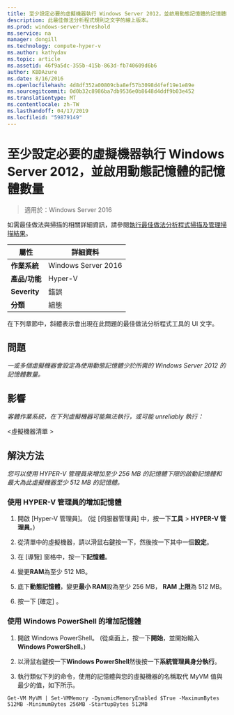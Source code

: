```yaml
---
title: 至少設定必要的虛擬機器執行 Windows Server 2012，並啟用動態記憶體的記憶體數量
description: 此最佳做法分析程式規則之文字的線上版本。
ms.prod: windows-server-threshold
ms.service: na
manager: dongill
ms.technology: compute-hyper-v
ms.author: kathydav
ms.topic: article
ms.assetid: 46f9a5dc-355b-415b-863d-fb740609d6b6
author: KBDAzure
ms.date: 8/16/2016
ms.openlocfilehash: 4d8df352a00809cba8ef57b3098d4fef19e1e89e
ms.sourcegitcommit: 0d0b32c8986ba7db9536e0b8648d4ddf9b03e452
ms.translationtype: MT
ms.contentlocale: zh-TW
ms.lasthandoff: 04/17/2019
ms.locfileid: "59879149"
---
```

# <a name="configure-at-least-the-required-amount-of-memory-for-a-virtual-machine-running-windows-server-2012-and-enabled-for-dynamic-memory"></a>至少設定必要的虛擬機器執行 Windows Server 2012，並啟用動態記憶體的記憶體數量

>適用於：Windows Server 2016

如需最佳做法與掃描的相關詳細資訊，請參閱[執行最佳做法分析程式掃描及管理掃描結果](https://go.microsoft.com/fwlink/p/?LinkID=223177)。  
  
|屬性|詳細資料|  
|-|-|  
|**作業系統**|Windows Server 2016|  
|**產品/功能**|Hyper-V|  
|**Severity**|錯誤|  
|**分類**|組態|  
  
在下列章節中，斜體表示會出現在此問題的最佳做法分析程式工具的 UI 文字。  
  
## <a name="issue"></a>**問題**  
*一或多個虛擬機器會設定為使用動態記憶體少於所需的 Windows Server 2012 的記憶體數量。*  
  
## <a name="impact"></a>**影響**  
*客體作業系統，在下列虛擬機器可能無法執行，或可能 unreliably 執行：*  
  
\<虛擬機器清單 >  
  
## <a name="resolution"></a>**解決方法**  
*您可以使用 HYPER-V 管理員來增加至少 256 MB 的記憶體下限的啟動記憶體和最大為此虛擬機器至少 512 MB 的記憶體。*  
  
### <a name="increase-memory-using-hyper-v-manager"></a>使用 HYPER-V 管理員的增加記憶體  
  
1.  開啟 \[Hyper-V 管理員\]。 (從 [伺服器管理員] 中，按一下**工具** > **HYPER-V 管理員**。)  
  
2.  從清單中的虛擬機器，請以滑鼠右鍵按一下，然後按一下其中一個**設定**。  
  
3.  在 [導覽] 窗格中，按一下**記憶體**。  
  
4.  變更**RAM**為至少 512 MB。  
  
5.  底下**動態記憶體**，變更**最小 RAM**設為至少 256 MB， **RAM 上限**為 512 MB。  
  
6.  按一下 [確定] 。  
  
### <a name="increase-memory-using-windows-powershell"></a>使用 Windows PowerShell 的增加記憶體  
  
1.  開啟 Windows PowerShell。 (從桌面上，按一下**開始**，並開始輸入**Windows PowerShell**。)  
  
2.  以滑鼠右鍵按一下**Windows PowerShell**然後按一下**系統管理員身分執行**。  
  
3.  執行類似下列的命令，使用的記憶體與您的虛擬機器的名稱取代 MyVM 值與最少的值，如下所示。  
  
```  
Get-VM MyVM | Set-VMMemory -DynamicMemoryEnabled $True -MaximumBytes 512MB -MinimumBytes 256MB -StartupBytes 512MB  
```  
  


